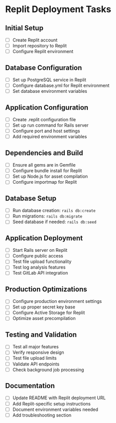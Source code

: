 # Replit Deployment Tasks

## Initial Setup
- [ ] Create Replit account
- [ ] Import repository to Replit
- [ ] Configure Replit environment

## Database Configuration
- [ ] Set up PostgreSQL service in Replit
- [ ] Configure database.yml for Replit environment
- [ ] Set database environment variables

## Application Configuration
- [ ] Create .replit configuration file
- [ ] Set up run command for Rails server
- [ ] Configure port and host settings
- [ ] Add required environment variables

## Dependencies and Build
- [ ] Ensure all gems are in Gemfile
- [ ] Configure bundle install for Replit
- [ ] Set up Node.js for asset compilation
- [ ] Configure importmap for Replit

## Database Setup
- [ ] Run database creation: `rails db:create`
- [ ] Run migrations: `rails db:migrate`
- [ ] Seed database if needed: `rails db:seed`

## Application Deployment
- [ ] Start Rails server on Replit
- [ ] Configure public access
- [ ] Test file upload functionality
- [ ] Test log analysis features
- [ ] Test GitLab API integration

## Production Optimizations
- [ ] Configure production environment settings
- [ ] Set up proper secret key base
- [ ] Configure Active Storage for Replit
- [ ] Optimize asset precompilation

## Testing and Validation
- [ ] Test all major features
- [ ] Verify responsive design
- [ ] Test file upload limits
- [ ] Validate API endpoints
- [ ] Check background job processing

## Documentation
- [ ] Update README with Replit deployment URL
- [ ] Add Replit-specific setup instructions
- [ ] Document environment variables needed
- [ ] Add troubleshooting section
